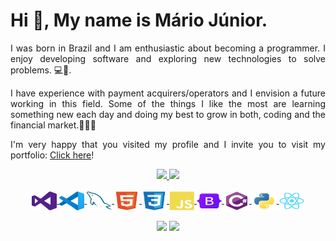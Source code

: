 <div align="justify">
<!--<h1 align="center" style="width:100;%">
</h1>-->
  <h1>Hi 👋, My name is Mário Júnior. </h1>
<p>I was born in Brazil and I am enthusiastic about becoming a programmer. I enjoy developing software and exploring new technologies to solve problems. 💻📱.</p>
<p>I have experience with payment acquirers/operators and I envision a future working in this field. Some of the things I like the most are learning something new each day and doing my best to grow in both, coding and the financial market.👨🏻‍💼</p>
<p>I'm very happy that you visited my profile and I invite you to visit my portfolio: <a href="https://portfoliomario.infinityfreeapp.com/index.html?i=2" target="_blank" rel="noopener noreferrer">Click here</a>!</p>
  
</div>
<div align="center">
  <a href="https://github.com/Mariojuniorr">
  <img height="150em" src="https://c.tenor.com/aOGrDnlny-YAAAAC/pc-master.gif"/>
  <img height="180em" src="https://github-readme-stats.vercel.app/api/top-langs/?username=Mariojuniorr&layout=compact&langs_count=15&theme=codeSTACKr&count_private=true"/>

</div>
<!--START_SECTION:waka-->
<!--END_SECTION:waka-->
</div>
<div style="display: inline_block" align="center"><br>
  <img align="center" alt="Ed-Vstudio" height="30" width="40" src="https://raw.githubusercontent.com/devicons/devicon/1119b9f84c0290e0f0b38982099a2bd027a48bf1/icons/visualstudio/visualstudio-plain.svg">
  <img align="center" alt="Ed-Vcode" height="30" width="40" src="https://raw.githubusercontent.com/devicons/devicon/1119b9f84c0290e0f0b38982099a2bd027a48bf1/icons/vscode/vscode-original.svg">
  <img align="center" alt="Ed-Mysql" height="30" width="40" src="https://raw.githubusercontent.com/devicons/devicon/1119b9f84c0290e0f0b38982099a2bd027a48bf1/icons/mysql/mysql-original.svg">
  <img align="center" alt="Ed-HTML" height="30" width="40" src="https://raw.githubusercontent.com/devicons/devicon/master/icons/html5/html5-original.svg">
  <img align="center" alt="Ed-CSS" height="30" width="40" src="https://raw.githubusercontent.com/devicons/devicon/master/icons/css3/css3-original.svg">
  <img align="center" alt="Ed-Js" height="30" width="40" src="https://raw.githubusercontent.com/devicons/devicon/master/icons/javascript/javascript-plain.svg">
  <img align="center" alt="Ed-Bootstrap" height="30" width="40" src="https://raw.githubusercontent.com/devicons/devicon/1119b9f84c0290e0f0b38982099a2bd027a48bf1/icons/bootstrap/bootstrap-original.svg">
   <img align="center" alt="Ed-Csharp" height="30" width="40" src="https://raw.githubusercontent.com/devicons/devicon/master/icons/csharp/csharp-original.svg">
  <img align="center" alt="Ed-Python" height="30" width="40" src="https://raw.githubusercontent.com/devicons/devicon/master/icons/python/python-original.svg">
    <img align="center" alt="Ed-React" height="30" width="40" src="https://raw.githubusercontent.com/devicons/devicon/master/icons/react/react-original.svg">
</div>
<br>
<div align="center">
  <a href = "mailto:marioluciosantosjunior@outlook.com"><img src="https://img.shields.io/badge/Microsoft_Outlook-0078D4?style=for-the-badge&logo=microsoft-outlook&logoColor=white" target="_blank"></a>
  <a href="https://br.linkedin.com/in/m%C3%A1rio-l%C3%BAcio-santos-ba2b211b6?trk=people-guest_people_search-card" target="_blank"><img src="https://img.shields.io/badge/-LinkedIn-%230077B5?style=for-the-badge&logo=linkedin&logoColor=white" target="_blank"></a>


 
</div>
